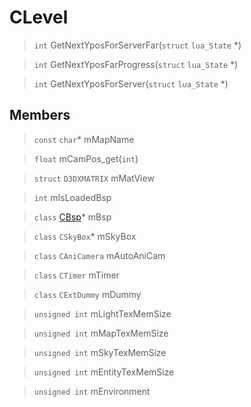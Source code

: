 # CLevel
 
> `int` GetNextYposForServerFar(`struct` `lua_State` *)
 
> `int` GetNextYposFarProgress(`struct` `lua_State` *)
 
> `int` GetNextYposForServer(`struct` `lua_State` *)
 
## Members
 
> `const` `char`* mMapName
 
> `float` mCamPos_get(`int`)
 
> `struct` `D3DXMATRIX` mMatView
 
> `int` mIsLoadedBsp
 
> `class` [CBsp](lua/classes/CBsp.md)* mBsp
 
> `class` `CSkyBox`* mSkyBox
 
> `class` `CAniCamera` mAutoAniCam
 
> `class` `CTimer` mTimer
 
> `class` `CExtDummy` mDummy
 
> `unsigned int` mLightTexMemSize
 
> `unsigned int` mMapTexMemSize
 
> `unsigned int` mSkyTexMemSize
 
> `unsigned int` mEntityTexMemSize
 
> `unsigned int` mEnvironment
 
